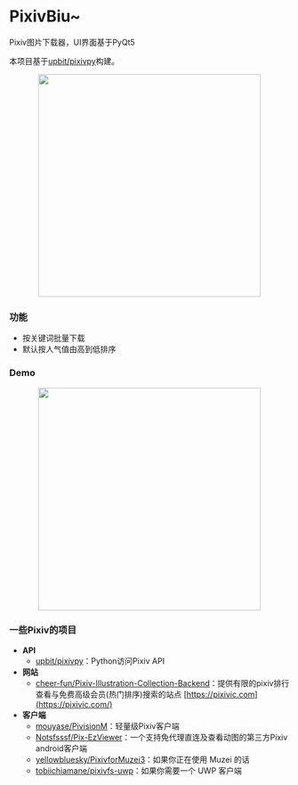 # PixivBiu~
Pixiv图片下载器，UI界面基于PyQt5

本项目基于[upbit/pixivpy](https://github.com/upbit/pixivpy)构建。

<div align="center"><img height="400px" src="https://res.cloudinary.com/dzu6x6nqi/image/upload/v1571231724/github/Snipaste_2019-10-16_21-11-52.png"></div>


### 功能

* 按关键词批量下载
* 默认按人气值由高到低排序



### Demo

<div align="center"><img height="400px" src="https://res.cloudinary.com/dzu6x6nqi/image/upload/v1571234965/github/gifhome_1920x1080_5s.gif"></div>



### 一些Pixiv的项目

* **API**
  * [upbit/pixivpy](https://github.com/upbit/pixivpy)：Python访问Pixiv API
* **网站**
  * [cheer-fun/Pixiv-Illustration-Collection-Backend](https://github.com/cheer-fun/Pixiv-Illustration-Collection-Backend)：提供有限的pixiv排行查看与免费高级会员(热门排序)搜索的站点 [https://pixivic.com](https://pixivic.com/)
* **客户端**
  * [mouyase/PivisionM](https://github.com/mouyase/PivisionM)：轻量级Pixiv客户端
  * [Notsfsssf/Pix-EzViewer](https://github.com/Notsfsssf/Pix-EzViewer)：一个支持免代理直连及查看动图的第三方Pixiv android客户端
  * [yellowbluesky/PixivforMuzei3](https://github.com/yellowbluesky/PixivforMuzei3)：如果你正在使用 Muzei 的话
  * [tobiichiamane/pixivfs-uwp](https://github.com/tobiichiamane/pixivfs-uwp)：如果你需要一个 UWP 客户端